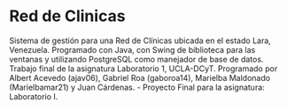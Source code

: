 # Red de Clinicas
Sistema de gestión para una Red de Clínicas ubicada en el estado Lara, Venezuela. Programado con Java, con Swing de biblioteca para las ventanas y utilizando PostgreSQL como manejador de base de datos. Trabajo final de la asignatura Laboratorio 1, UCLA-DCyT. Programado por Albert Acevedo (ajav06), Gabriel Roa (gaboroa14), Marielba Maldonado (Marielbamar21) y Juan Cárdenas. - Proyecto Final para la asignatura: Laboratorio I.

